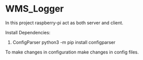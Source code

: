 # WMS_Logger

In this project raspberry-pi act as both server and client.

Install Dependencies:
1. ConfigParser
   python3 -m pip install configparser
   
To make changes in configuration make changes in config files.
